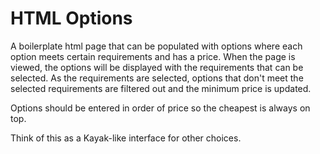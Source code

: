 # HTML Options

A boilerplate html page that can be populated with options where each option meets certain requirements and has a price.  When the page is viewed, the options will be displayed with the requirements that can be selected.  As the requirements are selected, options that don't meet the selected requirements are filtered out and the minimum price is updated.

Options should be entered in order of price so the cheapest is always on top.

Think of this as a Kayak-like interface for other choices.

